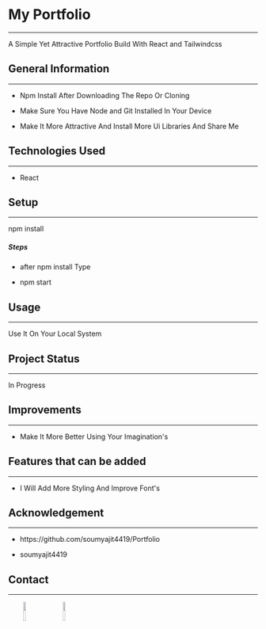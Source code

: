 <title>https://portfolio-master-2db091yhw-dreamfaang78s-projects.vercel.app/</title>
<h1>My Portfolio</h1>
<hr><p>A Simple Yet Attractive Portfolio Build With React and Tailwindcss</p><h2>General Information</h2>
<hr><ul>
<li>Npm Install After Downloading The Repo Or Cloning</li>
</ul><ul>
<li>Make Sure You Have Node and Git Installed In Your Device</li>
</ul><ul>
<li>Make It More Attractive And Install More Ui Libraries And Share Me</li>
</ul><h2>Technologies Used</h2>
<hr><ul>
<li>React</li>
</ul><h2>Setup</h2>
<hr><p>npm install</p><h5>Steps</h5><ul>
<li>after npm install Type</li>
</ul><ul>
<li>npm start</li>
</ul><h2>Usage</h2>
<hr><p>Use It On Your Local System</p><h2>Project Status</h2>
<hr><p>In Progress</p><h2>Improvements</h2>
<hr><ul>
<li>Make It More Better Using Your Imagination's</li>
</ul><h2>Features that can be added</h2>
<hr><ul>
<li>I Will Add More Styling And Improve Font's</li>
</ul><h2>Acknowledgement</h2>
<hr><ul>
<li>https://github.com/soumyajit4419/Portfolio</li>
</ul><ul>
<li>soumyajit4419</li>
</ul><h2>Contact</h2>
<hr><p><span style="margin-right: 30px;"></span><a href="https://www.linkedin.com/in/agam-singh-dev/"><img target="_blank" src="https://cdn.jsdelivr.net/gh/devicons/devicon/icons/linkedin/linkedin-original.svg" style="width: 10%;"></a><span style="margin-right: 30px;"></span><a href="https://github.com/DreamFaang78"><img target="_blank" src="https://cdn.jsdelivr.net/gh/devicons/devicon/icons/github/github-original.svg" style="width: 10%;"></a></p>
